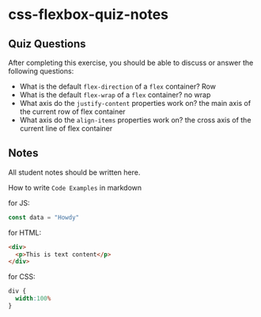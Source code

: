 # css-flexbox-quiz-notes

## Quiz Questions

After completing this exercise, you should be able to discuss or answer the following questions:

- What is the default `flex-direction` of a `flex` container?
Row
- What is the default `flex-wrap` of a `flex` container?
no wrap
- What axis do the `justify-content` properties work on?
the main axis of the current row of flex container
- What axis do the `align-items` properties work on?
the cross axis of the current line of flex container

## Notes

All student notes should be written here.


How to write `Code Examples` in markdown

for JS:
```javascript
const data = "Howdy"
```

for HTML:
```html
<div>
  <p>This is text content</p>
</div>
```

for CSS:
```css
div {
  width:100%
}
```
